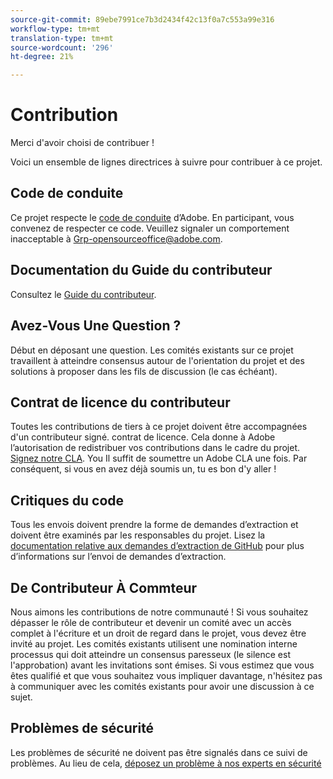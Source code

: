 ```yaml
---
source-git-commit: 89ebe7991ce7b3d2434f42c13f0a7c553a99e316
workflow-type: tm+mt
translation-type: tm+mt
source-wordcount: '296'
ht-degree: 21%

---
```

# Contribution

Merci d&#39;avoir choisi de contribuer !

Voici un ensemble de lignes directrices à suivre pour contribuer à ce projet.

## Code de conduite

Ce projet respecte le [code de conduite](code-of-conduct.md) d’Adobe. En participant, vous convenez de respecter ce code. Veuillez signaler un comportement inacceptable à
[Grp-opensourceoffice@adobe.com](mailto:Grp-opensourceoffice@adobe.com).

## Documentation du Guide du contributeur

Consultez le [Guide du contributeur](https://docs.adobe.com/content/help/en/contributor/contributor-guide/introduction.html).

## Avez-Vous Une Question ?

Début en déposant une question. Les comités existants sur ce projet travaillent à atteindre
consensus autour de l&#39;orientation du projet et des solutions à proposer dans les fils de discussion
(le cas échéant).

## Contrat de licence du contributeur

Toutes les contributions de tiers à ce projet doivent être accompagnées d&#39;un contributeur signé.
contrat de licence. Cela donne à Adobe l’autorisation de redistribuer vos contributions dans le cadre du projet. [Signez notre CLA](http://opensource.adobe.com/cla.html). You
Il suffit de soumettre un Adobe CLA une fois. Par conséquent, si vous en avez déjà soumis un,
tu es bon d&#39;y aller !

## Critiques du code

Tous les envois doivent prendre la forme de demandes d’extraction et doivent être examinés par les responsables du projet. Lisez la [documentation relative aux demandes d’extraction de GitHub](https://help.github.com/articles/about-pull-requests/) pour plus d’informations sur l’envoi de demandes d’extraction.

<!--
Lastly, please follow the [pull request template](PULL_REQUEST_TEMPLATE.md) when
submitting a pull request!
-->

## De Contributeur À Commteur

Nous aimons les contributions de notre communauté ! Si vous souhaitez dépasser le rôle de contributeur
et devenir un comité avec un accès complet à l&#39;écriture et un droit de regard dans le projet, vous devez
être invité au projet. Les comités existants utilisent une nomination interne
processus qui doit atteindre un consensus paresseux (le silence est l&#39;approbation) avant les invitations
sont émises. Si vous estimez que vous êtes qualifié et que vous souhaitez vous impliquer davantage,
n&#39;hésitez pas à communiquer avec les comités existants pour avoir une discussion à ce sujet.

## Problèmes de sécurité

Les problèmes de sécurité ne doivent pas être signalés dans ce suivi de problèmes. Au lieu de cela, [déposez un problème à nos experts en sécurité](https://helpx.adobe.com/security/alertus.html)

